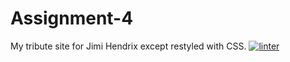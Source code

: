 # Assignment-4
My tribute site for Jimi Hendrix except restyled with CSS.
[![linter](https://github.com/3verett/Assignment-4/workflows/linter/badge.svg)](https://github.com/marketplace/actions/super-linter)
